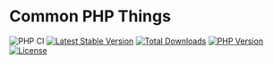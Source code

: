 # Common PHP Things

![PHP CI](https://github.com/szym3ns/common-php-things/actions/workflows/ci.yml/badge.svg?branch=master)
[![Latest Stable Version](https://img.shields.io/packagist/v/szym3ns/common-php-things.svg)](https://packagist.org/packages/szym3ns/common-php-things)
[![Total Downloads](https://img.shields.io/packagist/dt/szym3ns/common-php-things.svg)](https://packagist.org/packages/szym3ns/common-php-things)
[![PHP Version](https://img.shields.io/packagist/php-v/szym3ns/common-php-things.svg)](https://packagist.org/packages/szym3ns/common-php-things)
[![License](https://img.shields.io/packagist/l/szym3ns/common-php-things.svg)](https://github.com/szym3ns/common-php-things/blob/main/LICENSE)
